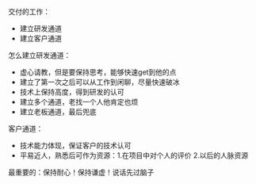 交付的工作：
* 建立研发通道
* 建立客户通道

怎么建立研发通道：
* 虚心请教，但是要保持思考，能够快速get到他的点
* 建立了第一次之后可以从工作到闲聊，尽量快速破冰
* 技术上保持高度，得到研发的认可
* 建立多个通道，老找一个人他肯定也烦
* 建立老板通道，最后兜底

客户通道：
* 技术能力体现，保证客户的技术认可
* 平易近人，熟悉后可作为资源：1.在项目中对个人的评价 2.以后的人脉资源

最重要的：保持耐心！保持谦虚！说话先过脑子
